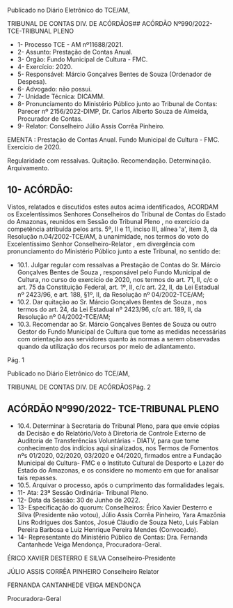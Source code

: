 Publicado  no  Diário  Eletrônico do TCE/AM,

TRIBUNAL DE CONTAS DIV. DE ACÓRDÃOS## ACÓRDÃO Nº990/2022- TCE-TRIBUNAL PLENO

- 1- Processo TCE - AM nº11688/2021.
- 2- Assunto: Prestação de Contas Anual.
- 3- Órgão: Fundo Municipal de Cultura - FMC.
- 4- Exercício: 2020.
- 5- Responsável: Márcio Gonçalves Bentes de Souza (Ordenador de Despesa).
- 6- Advogado: não possui.
- 7- Unidade Técnica: DICAMM.
- 8- Pronunciamento do Ministério Público junto  ao  Tribunal  de  Contas: Parecer  nº 2156/2022-DIMP, Dr. Carlos Alberto Souza de Almeida, Procurador de Contas.
- 9- Relator: Conselheiro Júlio Assis Corrêa Pinheiro.

EMENTA : Prestação de Contas Anual. Fundo Municipal de Cultura - FMC. Exercício de 2020.

Regularidade com ressalvas. Quitação. Recomendação. Determinação. Arquivamento.

## 10-  ACÓRDÃO:

Vistos, relatados e discutidos estes autos acima identificados, ACORDAM os Excelentíssimos Senhores Conselheiros do Tribunal de Contas do Estado do Amazonas, reunidos em Sessão do Tribunal Pleno , no exercício da competência atribuída pelos arts. 5º, II e 11, inciso III, alínea 'a', item 3, da Resolução n.04/2002-TCE/AM, à unanimidade, nos termos do voto do Excelentíssimo Senhor Conselheiro-Relator , em divergência com pronunciamento do Ministério Público junto a este Tribunal, no sentido de:

- 10.1. Julgar  regular  com  ressalvas a  Prestação  de  Contas  do  Sr. Márcio Gonçalves  Bentes  de  Souza , responsável  pelo Fundo  Municipal  de Cultura, no curso do exercício de 2020, nos termos do art. 71, II, c/c o art. 75 da Constituição Federal, art. 1º, II,  c/c  art. 22,  II,  da  Lei  Estadual  nº 2423/96, e art. 188, §1º, II, da Resolução nº 04/2002-TCE/AM;
- 10.2. Dar quitação ao Sr. Márcio Gonçalves Bentes de Souza , nos termos do art.  24,  da  Lei  Estadual  nº  2423/96,  c/c  art.  189,  II,  da  Resolução  nº 04/2002-TCE/AM;
- 10.3. Recomendar ao  Sr. Márcio  Gonçalves  Bentes  de  Souza ou  outro Gestor do Fundo Municipal de Cultura que tome as medidas necessárias com  orientação  aos  servidores  quanto  às  normas  a  serem  observadas quando da utilização dos recursos por meio de adiantamento.

Pág. 1

Publicado  no  Diário  Eletrônico do TCE/AM,

TRIBUNAL DE CONTAS DIV. DE ACÓRDÃOSPág. 2

## ACÓRDÃO Nº990/2022- TCE-TRIBUNAL PLENO

- 10.4. Determinar à  Secretaria do  Tribunal  Pleno,  para  que  envie  cópias  da Decisão e do Relatório/Voto à Diretoria de Controle Externo de Auditoria de Transferências Voluntárias - DIATV, para que tome conhecimento dos indícios aqui sinalizados, nos Termos de Fomentos nºs 01/2020, 02/2020, 03/2020 e 04/2020, firmados entre a Fundação Municipal de Cultura- FMC e o Instituto Cultural de Desporto e Lazer do Estado do Amazonas, e os considere no momento em que for analisar tais repasses.
- 10.5. Arquivar o processo, após o cumprimento das formalidades legais.
- 11-  Ata: 23ª Sessão Ordinária- Tribunal Pleno.
- 12-  Data da Sessão: 30 de Junho de 2022.
- 13-  Especificação do quorum: Conselheiros: Érico Xavier Desterro e Silva (Presidente não votou),  Júlio  Assis  Corrêa  Pinheiro,  Yara  Amazônia  Lins  Rodrigues  dos  Santos, Josué Cláudio de Souza Neto, Luis Fabian Pereira Barbosa e Luiz Henrique Pereira Mendes (Convocado).
- 14-  Representante do Ministério Público de Contas: Dra. Fernanda Cantanhede Veiga Mendonça, Procuradora-Geral.

ÉRICO XAVIER DESTERRO E SILVA Conselheiro-Presidente

JÚLIO ASSIS CORRÊA PINHEIRO Conselheiro Relator

FERNANDA CANTANHEDE VEIGA MENDONÇA

Procuradora-Geral